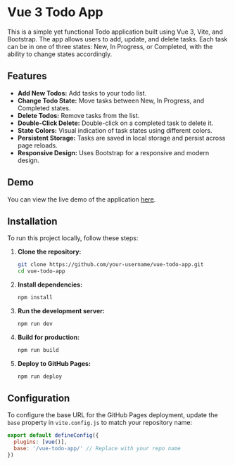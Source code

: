 # Vue 3 Todo App

This is a simple yet functional Todo application built using Vue 3, Vite, and Bootstrap. The app allows users to add, update, and delete tasks. Each task can be in one of three states: New, In Progress, or Completed, with the ability to change states accordingly.

## Features

- **Add New Todos:** Add tasks to your todo list.
- **Change Todo State:** Move tasks between New, In Progress, and Completed states.
- **Delete Todos:** Remove tasks from the list.
- **Double-Click Delete:** Double-click on a completed task to delete it.
- **State Colors:** Visual indication of task states using different colors.
- **Persistent Storage:** Tasks are saved in local storage and persist across page reloads.
- **Responsive Design:** Uses Bootstrap for a responsive and modern design.

## Demo

You can view the live demo of the application [here](https://your-username.github.io/vue-todo-app/).

## Installation

To run this project locally, follow these steps:

1. **Clone the repository:**

    ```bash
    git clone https://github.com/your-username/vue-todo-app.git
    cd vue-todo-app
    ```

2. **Install dependencies:**

    ```bash
    npm install
    ```

3. **Run the development server:**

    ```bash
    npm run dev
    ```

4. **Build for production:**

    ```bash
    npm run build
    ```

5. **Deploy to GitHub Pages:**

    ```bash
    npm run deploy
    ```

## Configuration

To configure the base URL for the GitHub Pages deployment, update the `base` property in `vite.config.js` to match your repository name:

```javascript
export default defineConfig({
  plugins: [vue()],
  base: '/vue-todo-app/' // Replace with your repo name
})
